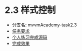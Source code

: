 # 2.3 样式控制

* 分支名: mvvmAcademy-task2.3
* [任务要求](http://ife.baidu.com/course/detail/id/8)
* [个人练习完成源码](https://github.com/cycdpoCodeLab/ife-course-2018/tree/mvvmAcademy-task2.3)
* [完成效果](https://cycdpocodelab.github.io/ife-course-2018/mvvmAcademy/task2.3/index.html)

